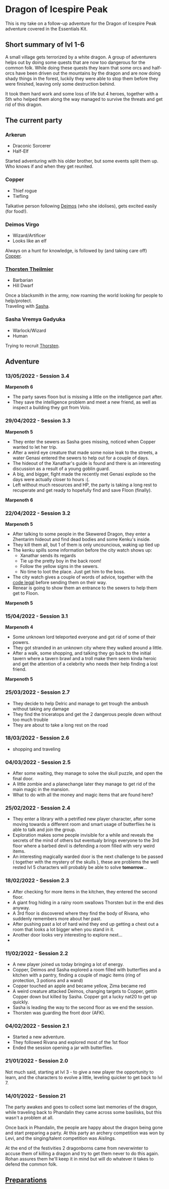 # Dragon of Icespire Peak
This is my take on a follow-up adventure for the Dragon of Icespire Peak adventure covered in the Essentials Kit.

## Short summary of lvl 1-6
A small village gets terrorized by a white dragon. A group of adventurers helps out by doing some quests that are now too dangerous for the common folk.
While doing these quests they learn that some orcs and half-orcs have been driven out the mountains by the dragon and are now doing shady things in the forest, luckily they were able to stop them before they were finished, leaving only some destruction behind.

It took them hard work and some loss of life but 4 heroes, together with a 5th who helped them along the way managed to survive the threats and get rid of this dragon.

## The current party
### Arkerun
* Draconic Sorcerer
* Half-Elf

Started adventuring with his older brother, but some events split them up. Who knows if and when they get reunited.

### Copper
* Thief rogue
* Tiefling

Talkative person following [Deimos](#deimos-virgo) (who she idolises), gets excited easily (for food!).

### Deimos Virgo
* Wizard/Artificer
* Looks like an elf

Always on a hunt for knowledge, is followed by (and taking care off) [Copper](#copper).

### [Thorsten Theilmier](players%20notes/Thorsten%20Theilmier)
* Barbarian
* Hill Dwarf

Once a blacksmith in the army, now roaming the world looking for people to help/protect.\
Traveling with [Sasha](#sasha-vermya-gadyuka).

### Sasha Vremya Gadyuka
* Warlock/Wizard
* Human

Trying to recruit [Thorsten](#thorsten-theilmier).

## Adventure
### 13/05/2022 - Session 3.4
**Marpenoth 6**

* The party saves floon but is missing a little on the intelligence part after.
* They save the intelligence problem and meet a new friend, as well as inspect a building they got from Volo.


### 29/04/2022 - Session 3.3
**Marpenoth 5**

* They enter the sewers as Sasha goes missing, noticed when Copper wanted to let her trip.
* After a weird eye creature that made some noise leak to the streets, a water Genasi entered the sewers to help out for a couple of days.
* The hideout of the Xanathar's guide is found and there is an interesting discussion as a result of a young goblin guard.
* A big, and bigger, fight made the recently met Genasi explode so the days were actually closer to hours :(.
* Left without much resources and HP, the party is taking a long rest to recuperate and get ready to hopefully find and save Floon (finally).

**Marpenoth 6**

### 22/04/2022 - Session 3.2
**Marpenoth 5**

* After talking to some people in the Skewered Dragon, they enter a Zhentarim hideout and find dead bodies and some Kenku's inside.
* They kill them all, but 1 of them is only uncouncious, waking up tied up
* The kenku spills some information before the city watch shows up:
  * Xanathar sends its regards
  * Tie up the pretty boy in the back room!
  * Follow the yellow signs in the sewers.
  * No time to loot the place. Just get him to the boss.
* The city watch gives a couple of words of advice, together with the [code legal](handouts/Code%20Legal) before sending them on their way.
* Renear is going to show them an entrance to the sewers to help them get to Floon.

**Marpenoth 5**


### 15/04/2022 - Session 3.1
**Marpenoth 4**

* Some unknown lord teleported everyone and got rid of some of their powers.
* They got stranded in an unknown city where they walked around a little.
* After a walk, some shopping, and talking they go back to the initial tavern where a tavern brawl and a troll make them seem kinda  heroic and get the attention of a celebrity who needs their help finding a lost friend.

**Marpenoth 5**

### 25/03/2022 - Session 2.7
* They decide to help Delric and manage to get trough the ambush without taking any damage
* They find the triceratops and get the 2 dangerous people down without too much trouble
* They are about to take a long rest on the road


### 18/03/2022 - Session 2.6
* shopping and traveling

### 04/03/2022 - Session 2.5
* After some waiting, they manage to solve the skull puzzle, and open the final door.
* A little zombie and a planechange later they manage to get rid of the main magic in the mansion.
* What to do with all the money and magic items that are found here?

### 25/02/2022 - Session 2.4
* They enter a library with a petrified new player character, after some moving towards a different room and smart usage of butterflies he is able to talk and join the group.
* Exploration makes some people invisible for a while and reveals the secrets of the mind of others but eventualy brings everyone to the 3rd floor where a barbed devil is defending a room filled with very weird items.
* An interesting magically warded door is the next challenge to be passed ( together with the mystery of the skulls ), these are problems the well rested lvl 5 characters will probably be able to solve **tomorrow**...

### 18/02/2022 - Session 2.3
* After checking for more items in the kitchen, they entered the second floor.
* A giant frog hiding in a rainy room swallows Thorsten but in the end dies anyway.
* A 3rd floor is discovered where they find the body of Rivana, who suddenly remembers more about her past.
* After pushing past a lot of hard wind they end up getting a chest out a room that looks a lot bigger when you stand in it.
* Another door looks very interesting to explore next...
*
### 11/02/2022 - Session 2.2
* A new player joined us today bringing a lot of energy.
* Copper, Deimos and Sasha explored a room filled with butterflies and a kitchen with a pantry, finding a couple of magic items (ring of protection, 3 potions and a wand)
* Copper touched an apple and became yellow, Zima became red
* A weird creature attacked Deimos, changing targets to Copper, gettin Copper down but killed by Sasha. Copper got a lucky nat20 to get up quickly.
* Sasha is leading the way to the second floor as we end the session.
* Thorsten was guarding the front door (AFK).


### 04/02/2022 - Session 2.1
* Started a new adventure.
* They followed Rivana and explored most of the 1st floor
* Ended the session opening a jar with butterflies.

### 21/01/2022 - Session 2.0
Not much said, starting at lvl 3 - to give a new player the opportunity to learn, and the characters to evolve a little, leveling quicker to get back to lvl 7.

### 14/01/2022 - Session 21
The party awakes and goes to collect some last memories of the dragon, while traveling back to Phandalin they came across some basilisks, but this wasn't a problem at all.

Once back in Phandalin, the people are happy about the dragon being gone and start preparing a party. At this party an archery competition was won by Levi, and the singing/talent competition was Aislings.

At the end of the festivities 2 dragonborns came from neverwinter to accuse them of killing a dragon and try to get them never to do this again. Rohan assures them he'll keep it in mind but will do whatever it takes to defend the common folk.




## [Preparations](secrets/Preparations%20home)


